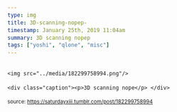 ```yaml
---
type: img
title: 3D-scanning-nopep-
timestamp: January 25th, 2019 11:04am
summary: 3D scanning nopep 
tags: ["yoshi", "qlone", "misc"]
---
```


                
                
                
                                                                                        <img src="../media/182299758994.png"/>
                                                                                          <div class="caption"><p>3D scanning nope</p> </div>
                                    
                
                
                
                
                                
<small>source: https://saturdayxiii.tumblr.com/post/182299758994</small>
